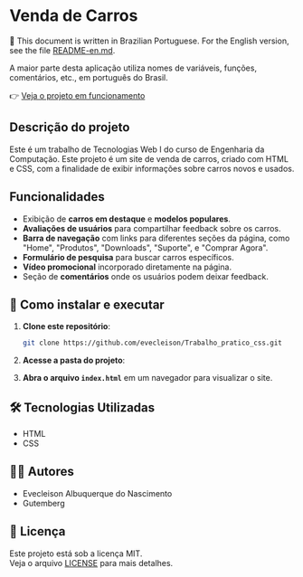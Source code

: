 # Venda de Carros

📌 This document is written in Brazilian Portuguese. For the English version, see the file [README-en.md](/README-en.md).

A maior parte desta aplicação utiliza nomes de variáveis, funções, comentários, etc., em português do Brasil.

👉  [Veja o projeto em funcionamento](https://evecleison.github.io/Trabalho_pratico_css/)

## Descrição do projeto

Este é um trabalho de Tecnologias Web I do curso de Engenharia da Computação. Este projeto é um site de venda de carros, criado com HTML e CSS, com a finalidade de exibir informações sobre carros novos e usados.

## Funcionalidades

- Exibição de **carros em destaque** e **modelos populares**.
- **Avaliações de usuários** para compartilhar feedback sobre os carros.
- **Barra de navegação** com links para diferentes seções da página, como "Home", "Produtos", "Downloads", "Suporte", e "Comprar Agora".
- **Formulário de pesquisa** para buscar carros específicos.
- **Vídeo promocional** incorporado diretamente na página.
- Seção de **comentários** onde os usuários podem deixar feedback.

## 🚀 Como instalar e executar

1. **Clone este repositório**:
    ```bash
    git clone https://github.com/evecleison/Trabalho_pratico_css.git
    ```

2. **Acesse a pasta do projeto**:

3. **Abra o arquivo `index.html`** em um navegador para visualizar o site.

## 🛠 Tecnologias Utilizadas 

- HTML
- CSS

## 👨‍💻  Autores

- Evecleison Albuquerque do Nascimento
- Gutemberg

## 📄 Licença

Este projeto está sob a licença MIT.  
Veja o arquivo [LICENSE](./LICENSE) para mais detalhes.


